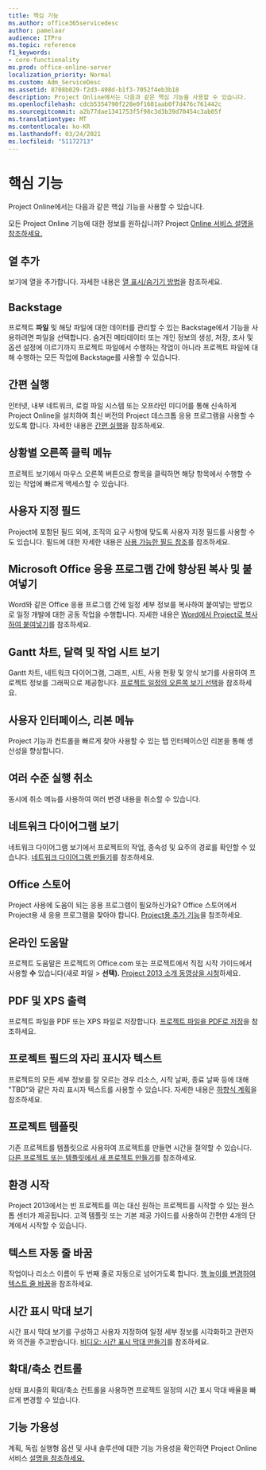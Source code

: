 ```yaml
---
title: 핵심 기능
ms.author: office365servicedesc
author: pamelaar
audience: ITPro
ms.topic: reference
f1_keywords:
- core-functionality
ms.prod: office-online-server
localization_priority: Normal
ms.custom: Adm_ServiceDesc
ms.assetid: 8708b029-f2d3-498d-b1f3-7052f4eb3b18
description: Project Online에서는 다음과 같은 핵심 기능을 사용할 수 있습니다.
ms.openlocfilehash: cdcb5354790f228e0f1601aab0f7d476c761442c
ms.sourcegitcommit: a2b77dae1341753f5f98c3d3b39d70454c3ab05f
ms.translationtype: MT
ms.contentlocale: ko-KR
ms.lasthandoff: 03/24/2021
ms.locfileid: "51172713"
---
```

# <a name="core-functionality"></a>핵심 기능

Project Online에서는 다음과 같은 핵심 기능을 사용할 수 있습니다.
  
모든 Project Online 기능에 대한 정보를 원하십니까? Project [Online 서비스 설명을 참조하세요.](project-online-service-description.md)
  
## <a name="add-columns"></a>열 추가

보기에 열을 추가합니다. 자세한 내용은 [열 표시/숨기기 방법](https://go.microsoft.com/fwlink/p/?LinkId=271343)을 참조하세요.
  
## <a name="backstage"></a>Backstage

프로젝트 **파일** 및 해당 파일에 대한 데이터를 관리할 수 있는 Backstage에서 기능을 사용하려면 파일을 선택합니다. 숨겨진 메타데이터 또는 개인 정보의 생성, 저장, 조사 및 옵션 설정에 이르기까지 프로젝트 파일에서 수행하는 작업이 아니라 프로젝트 파일에 대해 수행하는 모든 작업에 Backstage를 사용할 수 있습니다. 
  
## <a name="click-to-run"></a>간편 실행

인터넷, 내부 네트워크, 로컬 파일 시스템 또는 오프라인 미디어를 통해 신속하게 Project Online을 설치하여 최신 버전의 Project 데스크톱 응용 프로그램을 사용할 수 있도록 합니다. 자세한 내용은 [간편 실행](/previous-versions/office/office-2013-resource-kit/dd188670(v=office.15))을 참조하세요.
  
## <a name="contextual-right-click-menus"></a>상황별 오른쪽 클릭 메뉴

프로젝트 보기에서 마우스 오른쪽 버튼으로 항목을 클릭하면 해당 항목에서 수행할 수 있는 작업에 빠르게 액세스할 수 있습니다.
  
## <a name="custom-fields"></a>사용자 지정 필드

Project에 포함된 필드 외에, 조직의 요구 사항에 맞도록 사용자 지정 필드를 사용할 수도 있습니다. 필드에 대한 자세한 내용은 [사용 가능한 필드 참조](https://support.office.com/article/615a4563-1cc3-40f4-b66f-1b17e793a460)를 참조하세요.
  
## <a name="enhanced-copy-and-paste-across-microsoft-office-applications"></a>Microsoft Office 응용 프로그램 간에 향상된 복사 및 붙여넣기

Word와 같은 Office 응용 프로그램 간에 일정 세부 정보를 복사하여 붙여넣는 방법으로 일정 개발에 대한 공동 작업을 수행합니다. 자세한 내용은 [Word에서 Project로 복사하여 붙여넣기](https://go.microsoft.com/fwlink/p/?LinkId=271330)를 참조하세요.
  
## <a name="gantt-chart-calendar-and-task-sheet-views"></a>Gantt 차트, 달력 및 작업 시트 보기

Gantt 차트, 네트워크 다이어그램, 그래프, 시트, 사용 현황 및 양식 보기를 사용하여 프로젝트 정보를 그래픽으로 제공합니다. [프로젝트 일정의 오른쪽 보기 선택](https://go.microsoft.com/fwlink/?LinkId=402905)을 참조하세요.
  
## <a name="user-interface-the-ribbon"></a>사용자 인터페이스, 리본 메뉴

Project 기능과 컨트롤을 빠르게 찾아 사용할 수 있는 탭 인터페이스인 리본을 통해 생산성을 향상합니다.

## <a name="multiple-level-undo"></a>여러 수준 실행 취소

동시에 취소 메뉴를 사용하여 여러 변경 내용을 취소할 수 있습니다.
  
## <a name="network-diagram-view"></a>네트워크 다이어그램 보기

네트워크 다이어그램 보기에서 프로젝트의 작업, 종속성 및 요주의 경로를 확인할 수 있습니다. [네트워크 다이어그램 만들기](https://go.microsoft.com/fwlink/p/?LinkId=271338)를 참조하세요.
  
## <a name="office-store"></a>Office 스토어

Project 사용에 도움이 되는 응용 프로그램이 필요하신가요? Office 스토어에서 Project용 새 응용 프로그램을 찾아야 합니다. [Project용 추가 기능](https://go.microsoft.com/fwlink/?LinkId=273883)을 참조하세요.
  
## <a name="online-help"></a>온라인 도움말

프로젝트 도움말은 프로젝트의 Office.com 또는 프로젝트에서 직접 시작 가이드에서 사용할 **수** 있습니다(새로 파일 \> **선택).** [Project 2013 소개 동영상을 시청](https://go.microsoft.com/fwlink/p/?LinkId=271325)하세요.
  
## <a name="pdf-and-xps-output"></a>PDF 및 XPS 출력

프로젝트 파일을 PDF 또는 XPS 파일로 저장합니다. [프로젝트 파일을 PDF로 저장](https://go.microsoft.com/fwlink/p/?LinkId=271350)을 참조하세요.
  
## <a name="placeholder-text-in-project-fields"></a>프로젝트 필드의 자리 표시자 텍스트

프로젝트의 모든 세부 정보를 잘 모르는 경우 리소스, 시작 날짜, 종료 날짜 등에 대해 "TBD"와 같은 자리 표시자 텍스트를 사용할 수 있습니다. 자세한 내용은 [하향식 계획](https://go.microsoft.com/fwlink/p/?LinkId=271333)을 참조하세요.
  
## <a name="project-templates"></a>프로젝트 템플릿

기존 프로젝트를 템플릿으로 사용하여 프로젝트를 만들면 시간을 절약할 수 있습니다. [다른 프로젝트 또는 템플릿에서 새 프로젝트 만들기](https://go.microsoft.com/fwlink/p/?LinkId=271328)를 참조하세요.
  
## <a name="start-experience"></a>환경 시작

Project 2013에서는 빈 프로젝트를 여는 대신 원하는 프로젝트를 시작할 수 있는 원스톱 센터가 제공됩니다. 고객 템플릿 또는 기본 제공 가이드를 사용하여 간편한 4개의 단계에서 시작할 수 있습니다.
  
## <a name="text-wrap"></a>텍스트 자동 줄 바꿈

작업이나 리소스 이름이 두 번째 줄로 자동으로 넘어가도록 합니다. [행 높이를 변경하여 텍스트 줄 바꿈](https://go.microsoft.com/fwlink/p/?LinkId=271344)을 참조하세요.
  
## <a name="timeline-view"></a>시간 표시 막대 보기

시간 표시 막대 보기를 구성하고 사용자 지정하여 일정 세부 정보를 시각화하고 관련자와 의견을 주고받습니다. [비디오: 시간 표시 막대 만들기](https://go.microsoft.com/fwlink/?LinkId=402912)를 참조하세요.
  
## <a name="zoom-controls"></a>확대/축소 컨트롤

상태 표시줄의 확대/축소 컨트롤을 사용하면 프로젝트 일정의 시간 표시 막대 배율을 빠르게 변경할 수 있습니다. 
  
## <a name="feature-availability"></a>기능 가용성

계획, 독립 실행형 옵션 및 사내 솔루션에 대한 기능 가용성을 확인하면 Project Online 서비스 [설명을 참조하세요.](project-online-service-description.md)